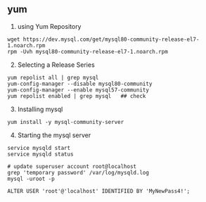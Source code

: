 ## yum
1. using Yum Repository
```
wget https://dev.mysql.com/get/mysql80-community-release-el7-1.noarch.rpm
rpm -Uvh mysql80-community-release-el7-1.noarch.rpm
```

2. Selecting a Release Series
```
yum repolist all | grep mysql
yum-config-manager --disable mysql80-community
yum-config-manager --enable mysql57-community
yum repolist enabled | grep mysql   ## check
```

3. Installing mysql
```
yum install -y mysql-community-server
```

4. Starting the mysql server
```
service mysqld start
service mysqld status

# update superuser account root@localhost
grep 'temporary password' /var/log/mysqld.log
mysql -uroot -p

ALTER USER 'root'@'localhost' IDENTIFIED BY 'MyNewPass4!';
```
